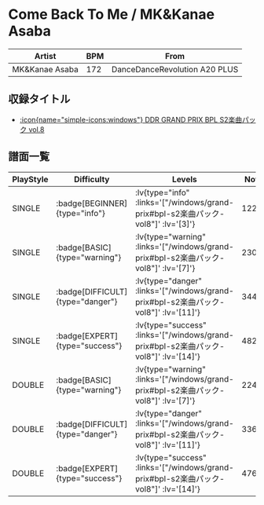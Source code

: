 # Come Back To Me / MK&Kanae Asaba

|Artist|BPM|From|
|------|---|----|
|MK&Kanae Asaba|172|DanceDanceRevolution A20 PLUS|

## 収録タイトル

- [ :icon{name="simple-icons:windows"} DDR GRAND PRIX BPL S2楽曲パック vol.8](/windows/grand-prix#bpl-s2楽曲パック-vol8)

## 譜面一覧

|PlayStyle|Difficulty|Levels|Notes|Movie|
|---------|----------|------|-----|-----|
|SINGLE| :badge[BEGINNER]{type="info"} | :lv{type="info" :links='["/windows/grand-prix#bpl-s2楽曲パック-vol8"]' :lv='[3]'} |122/5||
|SINGLE| :badge[BASIC]{type="warning"} | :lv{type="warning" :links='["/windows/grand-prix#bpl-s2楽曲パック-vol8"]' :lv='[7]'} |230/9||
|SINGLE| :badge[DIFFICULT]{type="danger"} | :lv{type="danger" :links='["/windows/grand-prix#bpl-s2楽曲パック-vol8"]' :lv='[11]'} |344/13||
|SINGLE| :badge[EXPERT]{type="success"} | :lv{type="success" :links='["/windows/grand-prix#bpl-s2楽曲パック-vol8"]' :lv='[14]'} |482/8||
|DOUBLE| :badge[BASIC]{type="warning"} | :lv{type="warning" :links='["/windows/grand-prix#bpl-s2楽曲パック-vol8"]' :lv='[7]'} |224/9||
|DOUBLE| :badge[DIFFICULT]{type="danger"} | :lv{type="danger" :links='["/windows/grand-prix#bpl-s2楽曲パック-vol8"]' :lv='[11]'} |336/13||
|DOUBLE| :badge[EXPERT]{type="success"} | :lv{type="success" :links='["/windows/grand-prix#bpl-s2楽曲パック-vol8"]' :lv='[14]'} |476/1||
